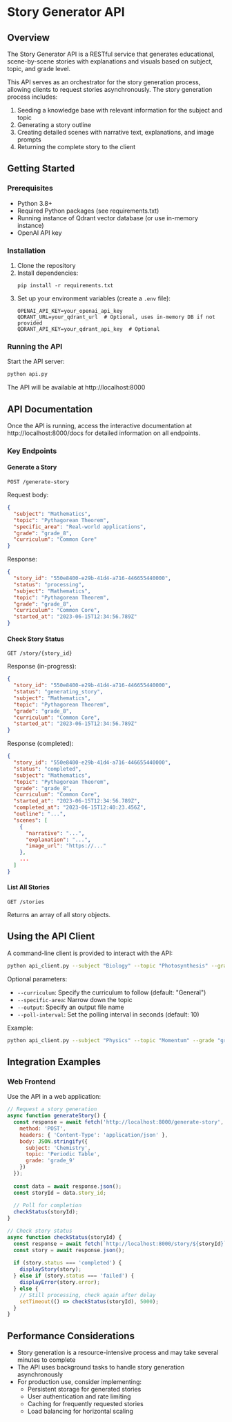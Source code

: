 # Story Generator API

## Overview

The Story Generator API is a RESTful service that generates educational, scene-by-scene stories with explanations and visuals based on subject, topic, and grade level.

This API serves as an orchestrator for the story generation process, allowing clients to request stories asynchronously. The story generation process includes:

1. Seeding a knowledge base with relevant information for the subject and topic
2. Generating a story outline
3. Creating detailed scenes with narrative text, explanations, and image prompts
4. Returning the complete story to the client

## Getting Started

### Prerequisites

- Python 3.8+
- Required Python packages (see requirements.txt)
- Running instance of Qdrant vector database (or use in-memory instance)
- OpenAI API key

### Installation

1. Clone the repository
2. Install dependencies:
   ```
   pip install -r requirements.txt
   ```
3. Set up your environment variables (create a `.env` file):
   ```
   OPENAI_API_KEY=your_openai_api_key
   QDRANT_URL=your_qdrant_url  # Optional, uses in-memory DB if not provided
   QDRANT_API_KEY=your_qdrant_api_key  # Optional
   ```

### Running the API

Start the API server:

```bash
python api.py
```

The API will be available at http://localhost:8000

## API Documentation

Once the API is running, access the interactive documentation at http://localhost:8000/docs for detailed information on all endpoints.

### Key Endpoints

#### Generate a Story

```
POST /generate-story
```

Request body:
```json
{
  "subject": "Mathematics",
  "topic": "Pythagorean Theorem",
  "specific_area": "Real-world applications",
  "grade": "grade_8",
  "curriculum": "Common Core"
}
```

Response:
```json
{
  "story_id": "550e8400-e29b-41d4-a716-446655440000",
  "status": "processing",
  "subject": "Mathematics",
  "topic": "Pythagorean Theorem",
  "grade": "grade_8",
  "curriculum": "Common Core",
  "started_at": "2023-06-15T12:34:56.789Z"
}
```

#### Check Story Status

```
GET /story/{story_id}
```

Response (in-progress):
```json
{
  "story_id": "550e8400-e29b-41d4-a716-446655440000",
  "status": "generating_story",
  "subject": "Mathematics",
  "topic": "Pythagorean Theorem",
  "grade": "grade_8",
  "curriculum": "Common Core",
  "started_at": "2023-06-15T12:34:56.789Z"
}
```

Response (completed):
```json
{
  "story_id": "550e8400-e29b-41d4-a716-446655440000",
  "status": "completed",
  "subject": "Mathematics",
  "topic": "Pythagorean Theorem",
  "grade": "grade_8",
  "curriculum": "Common Core",
  "started_at": "2023-06-15T12:34:56.789Z",
  "completed_at": "2023-06-15T12:40:23.456Z",
  "outline": "...",
  "scenes": [
    {
      "narrative": "...",
      "explanation": "...",
      "image_url": "https://..."
    },
    ...
  ]
}
```

#### List All Stories

```
GET /stories
```

Returns an array of all story objects.

## Using the API Client

A command-line client is provided to interact with the API:

```bash
python api_client.py --subject "Biology" --topic "Photosynthesis" --grade "grade_7"
```

Optional parameters:
- `--curriculum`: Specify the curriculum to follow (default: "General")
- `--specific-area`: Narrow down the topic
- `--output`: Specify an output file name
- `--poll-interval`: Set the polling interval in seconds (default: 10)

Example:
```bash
python api_client.py --subject "Physics" --topic "Momentum" --grade "grade_10" --specific-area "Conservation of Momentum" --curriculum "CBSE" --output "physics_momentum.json"
```

## Integration Examples

### Web Frontend

Use the API in a web application:

```javascript
// Request a story generation
async function generateStory() {
  const response = await fetch('http://localhost:8000/generate-story', {
    method: 'POST',
    headers: { 'Content-Type': 'application/json' },
    body: JSON.stringify({
      subject: 'Chemistry',
      topic: 'Periodic Table',
      grade: 'grade_9'
    })
  });
  
  const data = await response.json();
  const storyId = data.story_id;
  
  // Poll for completion
  checkStatus(storyId);
}

// Check story status
async function checkStatus(storyId) {
  const response = await fetch(`http://localhost:8000/story/${storyId}`);
  const story = await response.json();
  
  if (story.status === 'completed') {
    displayStory(story);
  } else if (story.status === 'failed') {
    displayError(story.error);
  } else {
    // Still processing, check again after delay
    setTimeout(() => checkStatus(storyId), 5000);
  }
}
```

## Performance Considerations

- Story generation is a resource-intensive process and may take several minutes to complete
- The API uses background tasks to handle story generation asynchronously
- For production use, consider implementing:
  - Persistent storage for generated stories
  - User authentication and rate limiting
  - Caching for frequently requested stories
  - Load balancing for horizontal scaling 